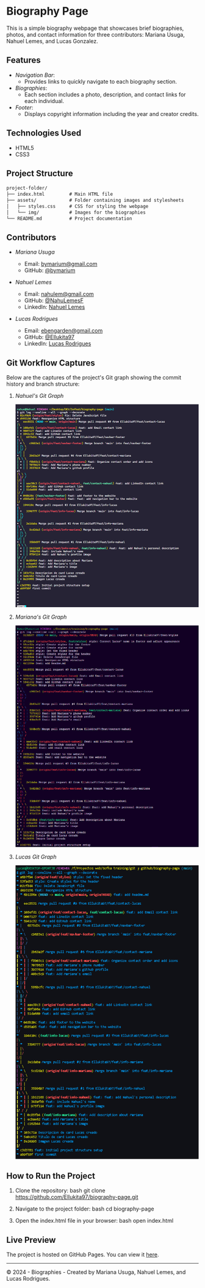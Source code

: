# Biography Page

This is a simple biography webpage that showcases brief biographies, photos, and contact information for three contributors: Mariana Usuga, Nahuel Lemes, and Lucas Gonzalez.

## Features

- *Navigation Bar*: 
  - Provides links to quickly navigate to each biography section.
- *Biographies*: 
  - Each section includes a photo, description, and contact links for each individual.
- *Footer*:
  - Displays copyright information including the year and creator credits.

## Technologies Used

- HTML5
- CSS3

## Project Structure

```
project-folder/
├── index.html         # Main HTML file
├── assets/            # Folder containing images and stylesheets
│   ├── styles.css     # CSS for styling the webpage
│   └── img/           # Images for the biographies
└── README.md          # Project documentation
```

## Contributors

- *Mariana Usuga*  
  - Email: [bymarium@gmail.com](mailto:bymarium@gmail.com)  
  - GitHub: [@bymarium](https://github.com/bymarium)  
  
- *Nahuel Lemes*  
  - Email: [nahulem@gmail.com](mailto:nahulem@gmail.com)  
  - GitHub: [@NahuLemesF](https://github.com/NahuLemesF)  
  - LinkedIn: [Nahuel Lemes](https://www.linkedin.com/in/ellukita97)  
  
- *Lucas Rodrigues*  
  - Email: [ebengarden@gmail.com](mailto:ebengarden@gmail.com)  
  - GitHub: [@Ellukita97](https://github.com/Ellukita97)  
  - LinkedIn: [Lucas Rodrigues](https://www.linkedin.com/in/ellukita97)  

## Git Workflow Captures

Below are the captures of the project's Git graph showing the commit history and branch structure:


1. *Nahuel's Git Graph*
   
   ![Git Graph 1](./assets/img/git-graph-1.png)

2. *Mariana's Git Graph*
   
   ![Git Graph 2](./assets/img/git-graph-2.png)

3. *Lucas Git Graph*
   
   ![Git Graph 3](./assets/img/git-graph-3.png)


## How to Run the Project

1. Clone the repository:
   bash
   git clone https://github.com/Ellukita97/biography-page.git
   
2. Navigate to the project folder:
   bash
   cd biography-page
   
3. Open the index.html file in your browser:
   bash
   open index.html
   

## Live Preview

The project is hosted on GitHub Pages. You can view it [here](https://ellukita97.github.io/biography-page/).
   

---

© 2024 - Biographies - Created by Mariana Usuga, Nahuel Lemes, and Lucas Rodrigues.
